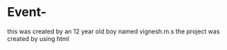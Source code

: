 # Event-
this was created by an 12 year old boy named vignesh.m.s the project was created by using html
